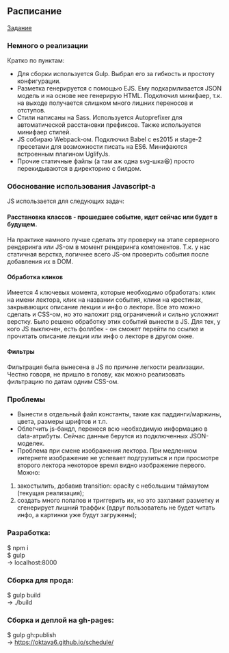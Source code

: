 ## Расписание
[Задание](https://academy.yandex.ru/events/frontend/shri_msk-2017/)

### Немного о реализации
Кратко по пунктам:
* Для сборки используется Gulp. Выбрал его за гибкость и простоту конфигурации. 
* Разметка генерируется с помощью EJS. Ему подкармливается JSON модель и на основе нее генерирую HTML. Подключил минифаер, т.к. на выходе получается слишком много лишних переносов и отступов.
* Стили написаны на Sass. Используется Autoprefixer для автоматической расстановки префиксов. Также используется минифаер стилей.
* JS собираю Webpack-ом. Подключил Babel с es2015 и stage-2 пресетами для возможности писать на ES6. Минифаются встроенным плагином UglifyJs.
* Прочие статичные файлы (а там аж одна svg-шка😆) просто перекидываются в директорию с билдом.

### Обоснование использования Javascript-а
JS использается для следующих задач:
#### Расстановка классов - прошедшее событие, идет сейчас или будет в будущем.
На практике намного лучше сделать эту проверку на этапе серверного рендеринга или JS-ом в момент рендеринга компонентов. Т.к. у нас статичная верстка, логичнее всего JS-ом проверить события после добавления их в DOM.
#### Обработка кликов
Имеется 4 ключевых момента, которые необходимо обработать: клик на имени лектора, клик на названии события, клики на крестиках, закрывающих описание лекции и инфо о лекторе. Все это можно сделать и CSS-ом, но это наложит ряд ограничений и сильно усложнит верстку. Было решено обработку этих событий вынести в JS. Для тех, у кого JS выключен, есть фоллбек - он сможет перейти по ссылке и прочитать описание лекции или инфо о лекторе в другом окне.
#### Фильтры
Фильтрация была вынесена в JS по причине легкости реализации. Честно говоря, не пришло в голову, как можно реализовать фильтрацию по датам одним CSS-ом.

### Проблемы
* Вынести в отдельный файл константы, такие как паддинги/маржины, цвета, размеры шрифтов и т.п.
* Облегчить js-бандл, перенеся всю необходимую информацию в data-атрибуты. Сейчас данные берутся из подключенных JSON-моделек.
* Проблема при смене изображения лектора. При медленном интернете изображение не успевает подгрузиться и при просмотре второго лектора некоторое время видно изображение первого. Можно:  
1. закостылить, добавив transition: opacity с небольшим таймаутом (текущая реализация);  
2. создать много попапов и триггерить их, но это захламит разметку и сгенерирует лишний траффик (вдруг пользователь не будет читать инфо, а картинки уже будут загружены);

### Разработка:
$ npm i  
$ gulp  
-> localhost:8000

### Сборка для прода:
$ gulp build  
-> ./build

### Сборка и деплой на gh-pages:
$ gulp gh:publish  
-> https://oktava6.github.io/schedule/
